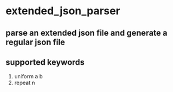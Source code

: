 # extended_json_parser
## parse an extended json file and generate a regular json file
## supported keywords
1. uniform a b
2. repeat n
